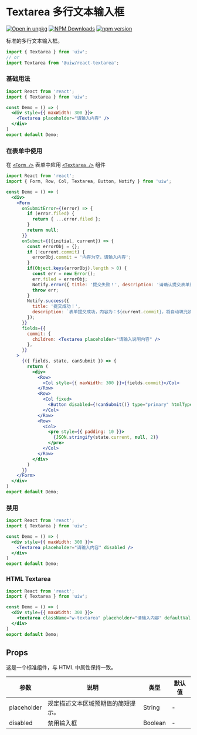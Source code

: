 Textarea 多行文本输入框
===

[![Open in unpkg](https://img.shields.io/badge/Open%20in-unpkg-blue)](https://uiwjs.github.io/npm-unpkg/#/pkg/@uiw/react-textarea/file/README.md)
[![NPM Downloads](https://img.shields.io/npm/dm/@uiw/react-textarea.svg?style=flat)](https://www.npmjs.com/package/@uiw/react-textarea)
[![npm version](https://img.shields.io/npm/v/@uiw/react-textarea.svg?label=@uiw/react-textarea)](https://npmjs.com/@uiw/react-textarea)

标准的多行文本输入框。

```jsx
import { Textarea } from 'uiw';
// or
import Textarea from '@uiw/react-textarea';
```

### 基础用法

```jsx mdx:preview&bg=#fff
import React from 'react';
import { Textarea } from 'uiw';

const Demo = () => (
  <div style={{ maxWidth: 300 }}>
    <Textarea placeholder="请输入内容" />
  </div>
)
export default Demo;
```

### 在表单中使用

在 [`<Form />`](#/components/form) 表单中应用 [`<Textarea />`](#/components/textarea) 组件

```jsx mdx:preview&bg=#fff
import React from 'react';
import { Form, Row, Col, Textarea, Button, Notify } from 'uiw';

const Demo = () => (
  <div>
    <Form
      onSubmitError={(error) => {
        if (error.filed) {
          return { ...error.filed };
        }
        return null;
      }}
      onSubmit={({initial, current}) => {
        const errorObj = {};
        if (!current.commit) {
          errorObj.commit = '内容为空，请输入内容';
        }
        if(Object.keys(errorObj).length > 0) {
          const err = new Error();
          err.filed = errorObj;
          Notify.error({ title: '提交失败！', description: '请确认提交表单是否正确！' });
          throw err;
        }
        Notify.success({
          title: '提交成功！',
          description: `表单提交成功，内容为：${current.commit}，将自动填充初始化值！`,
        });
      }}
      fields={{
        commit: {
          children: <Textarea placeholder="请输入说明内容" />
        },
      }}
    >
      {({ fields, state, canSubmit }) => {
        return (
          <div>
            <Row>
              <Col style={{ maxWidth: 300 }}>{fields.commit}</Col>
            </Row>
            <Row>
              <Col fixed>
                <Button disabled={!canSubmit()} type="primary" htmlType="submit">提交</Button>
              </Col>
            </Row>
            <Row>
              <Col>
                <pre style={{ padding: 10 }}>
                  {JSON.stringify(state.current, null, 2)}
                </pre>
              </Col>
            </Row>
          </div>
        )
      }}
    </Form>
  </div>
)
export default Demo;
```


### 禁用

```jsx mdx:preview&bg=#fff
import React from 'react';
import { Textarea } from 'uiw';

const Demo = () => (
  <div style={{ maxWidth: 300 }}>
    <Textarea placeholder="请输入内容" disabled />
  </div>
)
export default Demo;
```

### HTML Textarea

```jsx mdx:preview&bg=#fff
import React from 'react';
import { Textarea } from 'uiw';

const Demo = () => (
  <div style={{ maxWidth: 300 }}>
    <textarea className="w-textarea" placeholder="请输入内容" defaultValue="" />
  </div>
)
export default Demo;
```

## Props

这是一个标准组件，与 HTML 中属性保持一致。

| 参数 | 说明 | 类型 | 默认值 |
|--------- |-------- |--------- |-------- |
| placeholder | 规定描述文本区域预期值的简短提示。 | String | - |
| disabled | 禁用输入框 | Boolean | - |